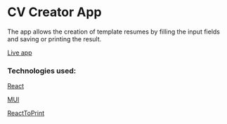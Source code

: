 # CV Creator App

The app allows the creation of template resumes by filling the input fields and saving or printing the result.

[Live app](https://twofold-one.github.io/cv-application/)


### Technologies used:

[React](https://reactjs.org/)

[MUI](https://mui.com/)

[ReactToPrint](https://github.com/gregnb/react-to-print)

